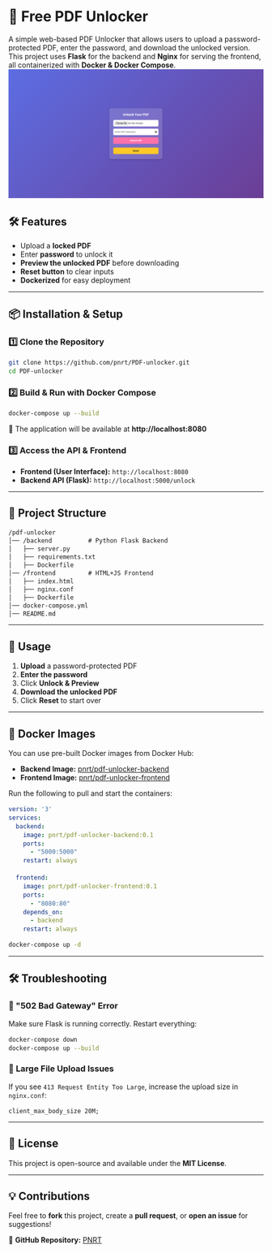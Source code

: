 # 🚀 Free PDF Unlocker

A simple web-based PDF Unlocker that allows users to upload a password-protected PDF, enter the password, and download the unlocked version. This project uses **Flask** for the backend and **Nginx** for serving the frontend, all containerized with **Docker & Docker Compose**.
![PDF Unlocker Preview](image.png)
## 🛠 Features
- Upload a **locked PDF**
- Enter **password** to unlock it
- **Preview the unlocked PDF** before downloading
- **Reset button** to clear inputs
- **Dockerized** for easy deployment

---

## 📦 Installation & Setup

### 1️⃣ **Clone the Repository**
```sh
git clone https://github.com/pnrt/PDF-unlocker.git
cd PDF-unlocker
```

### 2️⃣ **Build & Run with Docker Compose**
```sh
docker-compose up --build
```
🚀 The application will be available at **http://localhost:8080**

### 3️⃣ **Access the API & Frontend**
- **Frontend (User Interface):** `http://localhost:8080`
- **Backend API (Flask):** `http://localhost:5000/unlock`

---

## 📌 Project Structure
```
/pdf-unlocker
│── /backend          # Python Flask Backend
│   ├── server.py
│   ├── requirements.txt
│   ├── Dockerfile
│── /frontend         # HTML+JS Frontend
│   ├── index.html
│   ├── nginx.conf
│   ├── Dockerfile
│── docker-compose.yml
│── README.md
```

---

## 🔧 Usage
1. **Upload** a password-protected PDF
2. **Enter the password**
3. Click **Unlock & Preview**
4. **Download the unlocked PDF**
5. Click **Reset** to start over

---

## 🐳 Docker Images
You can use pre-built Docker images from Docker Hub:

- **Backend Image:** [pnrt/pdf-unlocker-backend](https://hub.docker.com/r/pnrt/pdf-unlocker-backend)
- **Frontend Image:** [pnrt/pdf-unlocker-frontend](https://hub.docker.com/r/pnrt/pdf-unlocker-frontend)

Run the following to pull and start the containers:
```yml
version: '3'
services:
  backend:
    image: pnrt/pdf-unlocker-backend:0.1
    ports:
      - "5000:5000"
    restart: always

  frontend:
    image: pnrt/pdf-unlocker-frontend:0.1
    ports:
      - "8080:80"
    depends_on:
      - backend
    restart: always
```
```sh
docker-compose up -d
```

---

## 🛠 Troubleshooting

### 🔹 "502 Bad Gateway" Error
Make sure Flask is running correctly. Restart everything:
```sh
docker-compose down
docker-compose up --build
```

### 🔹 Large File Upload Issues
If you see `413 Request Entity Too Large`, increase the upload size in `nginx.conf`:
```nginx
client_max_body_size 20M;
```

---

## 📜 License
This project is open-source and available under the **MIT License**.

---

## 💡 Contributions
Feel free to **fork** this project, create a **pull request**, or **open an issue** for suggestions!

🔗 **GitHub Repository:** [PNRT](https://github.com/pnrt/PDF-unlocker)

